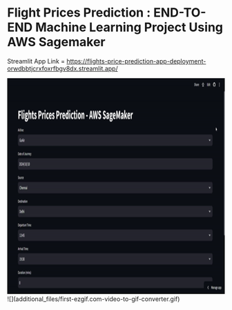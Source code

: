 # Flight Prices Prediction : END-TO-END Machine Learning Project Using AWS Sagemaker

Streamlit App Link = https://flights-price-prediction-app-deployment-orwdbbtjcrxfoxrfbgv8dx.streamlit.app/

<img src="additional_files/first-ezgif.com-video-to-gif-converter.gif" width="800" height="500" />
![](additional_files/first-ezgif.com-video-to-gif-converter.gif)
